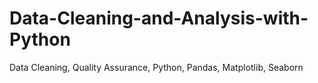 # Data-Cleaning-and-Analysis-with-Python
Data Cleaning, Quality Assurance, Python, Pandas, Matplotlib, Seaborn
